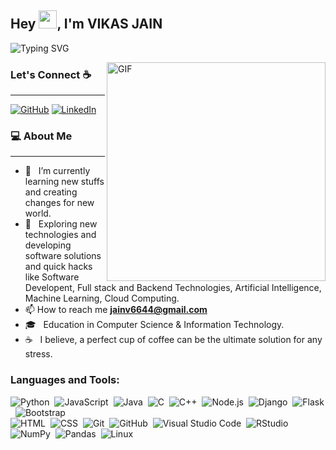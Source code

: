 ## Hey <img src="https://github.com/TheDudeThatCode/TheDudeThatCode/blob/master/Assets/Hi.gif" width="29px">, I'm VIKAS JAIN
![Typing SVG](https://readme-typing-svg.herokuapp.com?font=Crimson-Bold&size=40&color=github&center=true&vCenter=true&width=900&height=110&lines=A+Passionate+Programmer;Software+Developer;AI/Machine+Learning;)


<img align="right" alt="GIF" src="https://media.giphy.com/media/3o7qE1YN7aBOFPRw8E/giphy.gif" width="350" />



### Let's Connect :coffee:
<hr/>
<p>
<a href="https://github.com/vikasjain2003"><img src="https://img.icons8.com/bubbles/50/000000/github.png" alt="GitHub"/></a>
<a href="https://www.linkedin.com/in/vikasjainn/"><img src="https://img.icons8.com/bubbles/50/000000/linkedin.png" alt="LinkedIn"/></a>

	
</p>



<h3> 💻 About Me </h3>
<hr/>


- 🔭 &nbsp; I’m currently learning new stuffs and creating changes for new world.
- 🤔 &nbsp; Exploring new technologies and developing software solutions and quick hacks like Software Developent, Full stack and Backend Technologies, 	    Artificial Intelligence, Machine Learning, Cloud Computing.
- 📫 How to reach me **jainv6644@gmail.com**
- 🎓 &nbsp; Education in Computer Science & Information Technology.
- ☕ &nbsp; I believe, a perfect cup of coffee can be the ultimate solution for any stress. 



<h3 align="left">Languages and Tools:</h3>

![Python](https://img.shields.io/badge/-Python-05122A?style=flat&logo=python)&nbsp;
![JavaScript](https://img.shields.io/badge/-JavaScript-05122A?style=flat&logo=javascript)&nbsp;
![Java](https://img.shields.io/badge/-Java-05122A?style=flat&logo=Java&logoColor=FFA518)&nbsp;
![C](https://img.shields.io/badge/-C-05122A?style=flat&logo=C&logoColor=A8B9CC)&nbsp;
![C++](https://img.shields.io/badge/-C++-05122A?style=flat&logo=C%2B%2B&logoColor=00599C)&nbsp;
![Node.js](https://img.shields.io/badge/-Node.js-05122A?style=flat&logo=node.js)&nbsp;
![Django](https://img.shields.io/badge/-Django-05122A?style=flat&logo=django&logoColor=092E20)&nbsp;
![Flask](https://img.shields.io/badge/-Flask-05122A?style=flat&logo=flask)&nbsp;
![Bootstrap](https://img.shields.io/badge/-Bootstrap-05122A?style=flat&logo=bootstrap&logoColor=563D7C)\
![HTML](https://img.shields.io/badge/-HTML-05122A?style=flat&logo=HTML5)&nbsp;
![CSS](https://img.shields.io/badge/-CSS-05122A?style=flat&logo=CSS3&logoColor=1572B6)&nbsp;
![Git](https://img.shields.io/badge/-Git-05122A?style=flat&logo=git)&nbsp;
![GitHub](https://img.shields.io/badge/-GitHub-05122A?style=flat&logo=github)&nbsp;
![Visual Studio Code](https://img.shields.io/badge/-Visual%20Studio%20Code-05122A?style=flat&logo=visual-studio-code&logoColor=007ACC)&nbsp;
![RStudio](https://img.shields.io/badge/-RStudio-05122A?style=flat&logo=rstudio)&nbsp;
![NumPy](https://img.shields.io/badge/numpy%20-%23013243.svg?&style=flat&logo=numpy&logoColor=white)&nbsp;
![Pandas](https://img.shields.io/badge/pandas%20-%23150458.svg?&style=flat&logo=pandas&logoColor=white)&nbsp;
![Linux](https://img.shields.io/badge/Linux%20-%23150458.svg?&style=flat&logo=linux&logoColor=white)&nbsp;

<br>


<div align="center">





	

 

</div>
